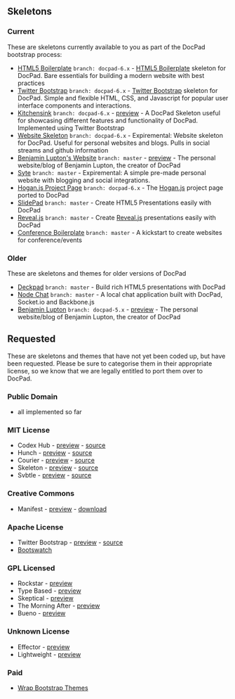 ## Skeletons

### Current

These are skeletons currently available to you as part of the DocPad bootstrap process:

- [HTML5 Boilerplate](https://github.com/docpad/html5-boilerplate.docpad) `branch: docpad-6.x` - [HTML5 Boilerplate](http://html5boilerplate.com/) skeleton for DocPad. Bare essentials for building a modern website with best practices
- [Twitter Bootstrap](https://github.com/docpad/twitter-bootstrap.docpad) `branch: docpad-6.x` - [Twitter Bootstrap](http://twitter.github.com/bootstrap/) skeleton for DocPad. Simple and flexible HTML, CSS, and Javascript for popular user interface components and interactions.
- [Kitchensink](https://github.com/docpad/kitchensink.docpad) `branch: docpad-6.x` - [preview](http://docpad-kitchensink.herokuapp.com) - A DocPad Skeleton useful for showcasing different features and functionality of DocPad. Implemented using Twitter Bootstrap
- [Website Skeleton](https://github.com/docpad/website.docpad) `branch: docpad-6.x` - Expiremental: Website skeleton for DocPad. Useful for personal websites and blogs. Pulls in social streams and github information
- [Benjamin Lupton's Website](https://github.com/balupton/balupton.docpad) `branch: master` - [preview](http://balupton.com/) - The personal website/blog of Benjamin Lupton, the creator of DocPad
- [Syte](https://github.com/docpad/syte.docpad) `branch: master` - Expiremental: A simple pre-made personal website with blogging and social integrations.
- [Hogan.js Project Page](http://twitter.github.com/hogan.js/) `branch: docpad-6.x` - The [Hogan.js](http://twitter.github.com/hogan.js/) project page ported to DocPad
- [SlidePad](https://github.com/georgeOsdDev/slidepad) `branch: master` - Create HTML5 Presentations easily with DocPad
- [Reveal.js](https://github.com/DjebbZ/revealjs-docpad) `branch: master` - Create [Reveal.js](http://lab.hakim.se/reveal-js/) presentations easily with DocPad
- [Conference Boilerplate](https://github.com/braziljs/conf-boilerplate) `branch: master` - A kickstart to create websites for conference/events


### Older

These are skeletons and themes for older versions of DocPad

- [Deckpad](https://github.com/calvinmetcalf/deckpad) `branch: master` - Build rich HTML5 presentations with DocPad
- [Node Chat](https://github.com/balupton/nodechat.docpad) `branch: master` - A local chat application built with DocPad, Socket.io and Backbone.js
- [Benjamin Lupton](https://github.com/balupton/balupton.docpad) `branch: docpad-5.x` - [preview](http://balupton.com/) - The personal website/blog of Benjamin Lupton, the creator of DocPad



## Requested

These are skeletons and themes that have not yet been coded up, but have been requested. Please be sure to categorise them in their appropriate license, so we know that we are legally entitled to port them over to DocPad.


### Public Domain
- all implemented so far

### MIT License
- Codex Hub - [preview](http://alogicalparadox.com/codex-hub/) - [source](https://github.com/logicalparadox/codex-hub)
- Hunch - [preview](http://rsms.me/) - [source](https://github.com/rsms/tumblr-theme-hunch)
- Courier - [preview](http://couriertheme.tumblr.com/) - [source](https://github.com/davidyeiser/courier)
- Skeleton - [preview](http://www.getskeleton.com/) - [source](https://github.com/dhgamache/Skeleton)
- Svbtle - [preview](http://gravityonmars.com/2012/03/28/svbtle-based-on-wordpress/) - [source](https://github.com/gravityonmars/wp-svbtle)

### Creative Commons
- Manifest - [preview](http://demo.jimbarraud.com/manifest/) - [download](http://themes.jimbarraud.com/manifest/)

### Apache License
- Twitter Bootstrap - [preview](http://twitter.github.com/bootstrap/) - [source](https://github.com/twitter/bootstrap/)
- [Bootswatch](http://bootswatch.com/)

### GPL Licensed
- Rockstar - [preview](http://www.woothemes.com/2009/09/rockstar/)
- Type Based - [preview](http://www.woothemes.com/2008/11/typebased/)
- Skeptical - [preview](http://www.woothemes.com/2010/09/skeptical/)
- The Morning After - [preview](http://www.woothemes.com/2010/06/themorningafter/)
- Bueno - [preview](http://www.woothemes.com/2009/11/bueno/)

### Unknown License
- Effector - [preview](http://effectortheme.tumblr.com/)
- Lightweight - [preview](http://www.tumblr.com/theme/10820)

### Paid
- [Wrap Bootstrap Themes](http://wrapbootstrap.com/themes)